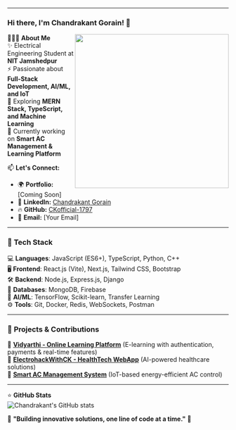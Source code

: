 

-----------------------------------------------------------
### Hi there, I'm Chandrakant Gorain! 👋  

<img src="https://raw.githubusercontent.com/sanjay-kv/sanjay-kv/main/Assets/illustration.png" min-width="300px" max-width="300px" width="350px" align="right">

👨🏻‍💻 **About Me**  
✨ Electrical Engineering Student at **NIT Jamshedpur**  
⚡ Passionate about **Full-Stack Development, AI/ML, and IoT**  
🚀 Exploring **MERN Stack, TypeScript, and Machine Learning**  
🎯 Currently working on **Smart AC Management & Learning Platform**  

📫 **Let's Connect:**  
- 🌍 **Portfolio:** [Coming Soon]  
- 💼 **LinkedIn:** [Chandrakant Gorain](https://www.linkedin.com/in/chandrakant-gorain-0201b6287/)  
- 🔥 **GitHub:** [CKofficial-1797](https://github.com/CKofficial-1797)  
- 📩 **Email:** [Your Email]  

---

### 🚀 **Tech Stack**  
💻 **Languages**: JavaScript (ES6+), TypeScript, Python, C++  
🖥️ **Frontend**: React.js (Vite), Next.js, Tailwind CSS, Bootstrap  
🛠️ **Backend**: Node.js, Express.js, Django  
📡 **Databases**: MongoDB, Firebase  
🧠 **AI/ML**: TensorFlow, Scikit-learn, Transfer Learning  
⚙️ **Tools**: Git, Docker, Redis, WebSockets, Postman  

---

### 🌱 **Projects & Contributions**  
🔹 **[Vidyarthi - Online Learning Platform](https://github.com/CKofficial-1797/Padhlo-Platform.git)** (E-learning with authentication, payments & real-time features)  
🔹 **[ElectrohackWithCK - HealthTech WebApp](https://github.com/CKofficial-1797/ElectrohackWithCK.git)** (AI-powered healthcare solutions)  
🔹 **[Smart AC Management System](https://github.com/CKofficial-1797/YourRepoHere.git)** (IoT-based energy-efficient AC control)  

---

⭐ **GitHub Stats**  
![Chandrakant's GitHub stats](https://github-readme-stats.vercel.app/api?username=CKofficial-1797&show_icons=true&theme=radical)  

📌 **"Building innovative solutions, one line of code at a time."** 🚀  


